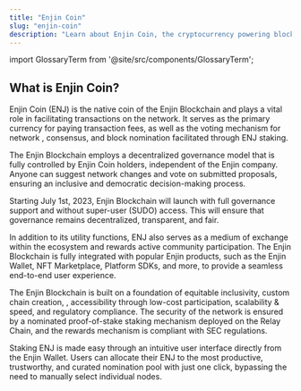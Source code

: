 ```yaml
---
title: "Enjin Coin"
slug: "enjin-coin"
description: "Learn about Enjin Coin, the cryptocurrency powering blockchain-based assets and transactions within the Enjin Ecosystem, from games to applications."
---
```


import GlossaryTerm from '@site/src/components/GlossaryTerm';

## What is Enjin Coin?

Enjin Coin (ENJ) is the native coin of the Enjin Blockchain and plays a vital role in facilitating transactions on the network. It serves as the primary currency for paying transaction fees, as well as the voting mechanism for network <GlossaryTerm id="governance" />, consensus, and block nomination facilitated through ENJ staking.

The Enjin Blockchain employs a decentralized governance model that is fully controlled by Enjin Coin holders, independent of the Enjin company. Anyone can suggest network changes and vote on submitted proposals, ensuring an inclusive and democratic decision-making process.

Starting July 1st, 2023, Enjin Blockchain will launch with full governance support and without super-user (SUDO) access. This will ensure that governance remains decentralized, transparent, and fair.

In addition to its utility functions, ENJ also serves as a medium of exchange within the ecosystem and rewards active community participation. The Enjin Blockchain is fully integrated with popular Enjin products, such as the Enjin Wallet, NFT Marketplace, Platform SDKs, and more, to provide a seamless end-to-end user experience.

The Enjin Blockchain is built on a foundation of equitable inclusivity, custom chain creation, <GlossaryTerm id="interoperability" />, accessibility through low-cost participation, scalability & speed, and regulatory compliance. The security of the network is ensured by a nominated proof-of-stake staking mechanism deployed on the Relay Chain, and the rewards mechanism is compliant with SEC regulations.

Staking ENJ is made easy through an intuitive user interface directly from the Enjin Wallet. Users can allocate their ENJ to the most productive, trustworthy, and curated nomination pool with just one click, bypassing the need to manually select individual nodes.
